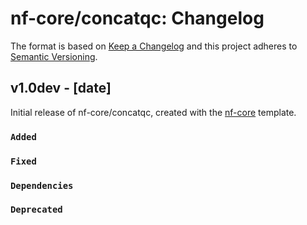 # nf-core/concatqc: Changelog

The format is based on [Keep a Changelog](https://keepachangelog.com/en/1.0.0/)
and this project adheres to [Semantic Versioning](https://semver.org/spec/v2.0.0.html).

## v1.0dev - [date]

Initial release of nf-core/concatqc, created with the [nf-core](https://nf-co.re/) template.

### `Added`

### `Fixed`

### `Dependencies`

### `Deprecated`
